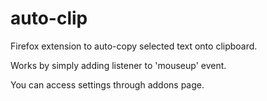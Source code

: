 # auto-clip

Firefox extension to auto-copy selected text onto clipboard.

Works by simply adding listener to 'mouseup' event.

You can access settings through addons page.
